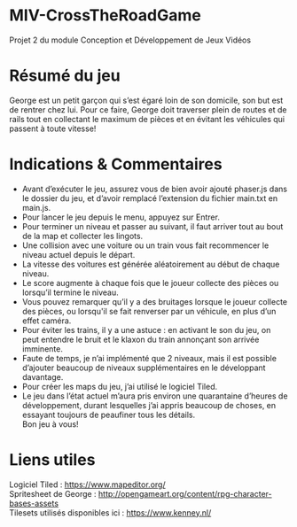 # MIV-CrossTheRoadGame
 Projet 2 du module Conception et Développement de Jeux Vidéos


# Résumé du jeu
George est un petit garçon qui s’est égaré loin de son domicile, son but est de rentrer chez lui. Pour ce faire, George doit traverser plein de routes et de rails tout en collectant le maximum de pièces et en évitant les véhicules qui passent à toute vitesse! 

# Indications & Commentaires
- Avant d’exécuter le jeu, assurez vous de bien avoir ajouté phaser.js dans le dossier du jeu, et d’avoir remplacé l’extension du fichier main.txt en main.js. <br>
- Pour lancer le jeu depuis le menu, appuyez sur Entrer. <br>
- Pour terminer un niveau et passer au suivant, il faut arriver tout au bout de la map et collecter les lingots.<br>
- Une collision avec une voiture ou un train vous fait recommencer le niveau actuel depuis le départ.<br>
- La vitesse des voitures est générée aléatoirement au début de chaque niveau.<br>
- Le score augmente à chaque fois que le joueur collecte des pièces ou lorsqu’il termine le niveau.<br>
- Vous pouvez remarquer qu’il y a des bruitages lorsque le joueur collecte des pièces, ou lorsqu'il se fait renverser par un véhicule, en plus d’un effet caméra.<br>
- Pour éviter les trains, il y a une astuce : en activant le son du jeu, on peut entendre le bruit et le klaxon du train annonçant son arrivée imminente.<br>
- Faute de temps, je n’ai implémenté que 2 niveaux, mais il est possible d’ajouter beaucoup de niveaux supplémentaires en le développant davantage.<br>
- Pour créer les maps du jeu, j’ai utilisé le logiciel Tiled.<br>
- Le jeu dans l’état actuel m’aura pris environ une quarantaine d’heures de développement, durant lesquelles j’ai appris beaucoup de choses, en essayant toujours de peaufiner tous les détails. <br>
Bon jeu à vous! 

# Liens utiles
Logiciel Tiled : https://www.mapeditor.org/ <br>
Spritesheet de George : http://opengameart.org/content/rpg-character-bases-assets <br>
Tilesets utilisés disponibles ici : https://www.kenney.nl/ <br>
